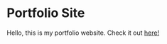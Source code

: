 # Portfolio Site
Hello, this is my portfolio website. Check it out [here!](https://zachant.github.io/)
